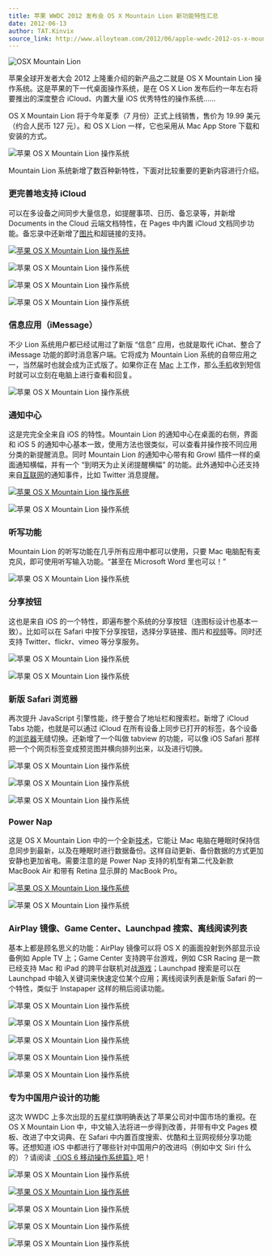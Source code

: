 ```yaml
---
title: 苹果 WWDC 2012 发布会 OS X Mountain Lion 新功能特性汇总
date: 2012-06-13
author: TAT.Kinvix
source_link: http://www.alloyteam.com/2012/06/apple-wwdc-2012-os-x-mountain-lion/
---
```


<!-- {% raw %} - for jekyll -->

![OSX Mountain Lion](http://www.alloyteam.com/wp-content/uploads/auto_save_image/2012/06/052957HTz.jpg "OSX Mountain Lion")

苹果全球开发者大会 2012 上隆重介绍的新产品之二就是 OS X Mountain Lion 操作系统。这是苹果的下一代桌面操作系统，是在 OS X Lion 发布后约一年左右将要推出的深度整合 iCloud、内置大量 iOS 优秀特性的操作系统……

OS X Mountain Lion 将于今年夏季（7 月份）正式上线销售，售价为 19.99 美元（约合人民币 127 元）。和 OS X Lion 一样，它也采用从 Mac App Store 下载和安装的方式。

![苹果 OS X Mountain Lion 操作系统](http://www.alloyteam.com/wp-content/uploads/auto_save_image/2012/06/052958wZT.jpg "苹果 OS X Mountain Lion 操作系统")

Mountain Lion 系统新增了数百种新特性，下面对比较重要的更新内容进行介绍。

### 更完善地支持 iCloud

可以在多设备之间同步大量信息，如提醒事项、日历、备忘录等，并新增 Documents in the Cloud 云端文档特性，在 Pages 中内置 iCloud 文档同步功能。备忘录中还新增了[图片](http://www.ipc.me/tag/%E5%9B%BE%E7%89%87)和超链接的支持。

[![苹果 OS X Mountain Lion 操作系统](http://www.alloyteam.com/wp-content/uploads/auto_save_image/2012/06/053001oWJ.jpg "苹果 OS X Mountain Lion 操作系统")](http://www.ipc.me/wwdc-2012-os-x-mountain-lion.html)

![苹果 OS X Mountain Lion 操作系统](http://www.alloyteam.com/wp-content/uploads/auto_save_image/2012/06/053003v9T.jpg "苹果 OS X Mountain Lion 操作系统")

![苹果 OS X Mountain Lion 操作系统](http://www.alloyteam.com/wp-content/uploads/auto_save_image/2012/06/053005jaD.jpg "苹果 OS X Mountain Lion 操作系统")

![苹果 OS X Mountain Lion 操作系统](http://www.alloyteam.com/wp-content/uploads/auto_save_image/2012/06/053006H3G.jpg "苹果 OS X Mountain Lion 操作系统")

### 信息应用（iMessage）

不少 Lion 系统用户都已经试用过了新版 “信息” 应用，也就是取代 iChat、整合了 iMessage 功能的即时消息客户端。它将成为 Mountain Lion 系统的自带应用之一，当然届时也就会成为正式版了。如果你正在 [Mac](http://www.ipc.me/tag/mac) 上工作，那么[手机](http://www.ipc.me/tag/%E6%89%8B%E6%9C%BA)收到短信时就可以立刻在电脑上进行查看和回复。

![苹果 OS X Mountain Lion 操作系统](http://www.alloyteam.com/wp-content/uploads/auto_save_image/2012/06/053008te1.jpg "苹果 OS X Mountain Lion 操作系统")

### 通知中心

这是完完全全来自 iOS 的特性。Mountain Lion 的通知中心在桌面的右侧，界面和 iOS 5 的通知中心基本一致，使用方法也很类似，可以查看并操作按不同应用分类的新提醒消息。同时 Mountain Lion 的通知中心带有和 Growl 插件一样的桌面通知横幅，并有一个 “到明天为止关闭提醒横幅” 的功能。此外通知中心还支持来自[互联网](http://www.ipc.me/tag/%E4%BA%92%E8%81%94%E7%BD%91)的通知事件，比如 Twitter 消息提醒。

[![苹果 OS X Mountain Lion 操作系统](http://www.alloyteam.com/wp-content/uploads/auto_save_image/2012/06/0530102gZ.jpg "苹果 OS X Mountain Lion 操作系统")](http://www.ipc.me/wwdc-2012-os-x-mountain-lion.html)

![苹果 OS X Mountain Lion 操作系统](http://www.alloyteam.com/wp-content/uploads/auto_save_image/2012/06/053012Wec.jpg "苹果 OS X Mountain Lion 操作系统")

### 听写功能

Mountain Lion 的听写功能在几乎所有应用中都可以使用，只要 Mac 电脑配有麦克风，即可使用听写输入功能。“甚至在 Microsoft Word 里也可以！”

![苹果 OS X Mountain Lion 操作系统](http://www.alloyteam.com/wp-content/uploads/auto_save_image/2012/06/053013v2C.jpg "苹果 OS X Mountain Lion 操作系统")

### 分享按钮

这也是来自 iOS 的一个特性，即遍布整个系统的分享按钮（连图标设计也基本一致）。比如可以在 Safari 中按下分享按钮，选择分享链接、图片和[视频](http://www.ipc.me/tag/%E8%A7%86%E9%A2%91)等。同时还支持 Twitter、flickr、vimeo 等分享服务。

![苹果 OS X Mountain Lion 操作系统](http://www.alloyteam.com/wp-content/uploads/auto_save_image/2012/06/053017zSt.jpg "苹果 OS X Mountain Lion 操作系统")

![苹果 OS X Mountain Lion 操作系统](http://www.alloyteam.com/wp-content/uploads/auto_save_image/2012/06/053020HOj.jpg "苹果 OS X Mountain Lion 操作系统")

### 新版 Safari 浏览器

再次提升 JavaScript 引擎性能，终于整合了地址栏和搜索栏。新增了 iCloud Tabs 功能，也就是可以通过 iCloud 在所有设备上同步已打开的标签，各个设备的[浏览器](http://www.ipc.me/tag/%E6%B5%8F%E8%A7%88%E5%99%A8)无缝切换。还新增了一个叫做 tabview 的功能，可以像 iOS Safari 那样把一个个网页标签变成预览图并横向排列出来，以及进行切换。

![苹果 OS X Mountain Lion 操作系统](http://www.alloyteam.com/wp-content/uploads/auto_save_image/2012/06/053023w5a.jpg "苹果 OS X Mountain Lion 操作系统")

![苹果 OS X Mountain Lion 操作系统](http://www.alloyteam.com/wp-content/uploads/auto_save_image/2012/06/053025u9G.jpg "苹果 OS X Mountain Lion 操作系统")

![苹果 OS X Mountain Lion 操作系统](http://www.alloyteam.com/wp-content/uploads/auto_save_image/2012/06/053028fC6.jpg "苹果 OS X Mountain Lion 操作系统")

### Power Nap

这是 OS X Mountain Lion 中的一个全新[技术](http://www.ipc.me/tag/%E6%8A%80%E6%9C%AF)，它能让 Mac 电脑在睡眠时保持信息同步到最新，以及在睡眠时进行数据备份。这样自动更新、备份数据的方式更加安静也更加省电。需要注意的是 Power Nap 支持的机型有第二代及新款 MacBook Air 和带有 Retina 显示屏的 MacBook Pro。

[![苹果 OS X Mountain Lion 操作系统](http://www.alloyteam.com/wp-content/uploads/auto_save_image/2012/06/053030bDZ.jpg "苹果 OS X Mountain Lion 操作系统")](http://www.ipc.me/wwdc-2012-os-x-mountain-lion.html)

![苹果 OS X Mountain Lion 操作系统](http://www.alloyteam.com/wp-content/uploads/auto_save_image/2012/06/053033i2n.jpg "苹果 OS X Mountain Lion 操作系统")

### AirPlay 镜像、Game Center、Launchpad 搜索、离线阅读列表

基本上都是顾名思义的功能：AirPlay 镜像可以将 OS X 的画面投射到外部显示设备例如 Apple TV 上；Game Center 支持跨平台游戏，例如 CSR Racing 是一款已经支持 Mac 和 iPad 的跨平台联机对战[游戏](http://www.ipc.me/tag/%E6%B8%B8%E6%88%8F)；Launchpad 搜索是可以在 Launchpad 中输入关键词来快速定位某个应用；离线阅读列表是新版 Safari 的一个特性，类似于 Instapaper 这样的稍后阅读功能。

![苹果 OS X Mountain Lion 操作系统](http://www.alloyteam.com/wp-content/uploads/auto_save_image/2012/06/053035QRu.jpg "苹果 OS X Mountain Lion 操作系统")

![苹果 OS X Mountain Lion 操作系统](http://www.alloyteam.com/wp-content/uploads/auto_save_image/2012/06/053044l4f.jpg "苹果 OS X Mountain Lion 操作系统")

![苹果 OS X Mountain Lion 操作系统](http://www.alloyteam.com/wp-content/uploads/auto_save_image/2012/06/053050sL9.jpg "苹果 OS X Mountain Lion 操作系统")

![苹果 OS X Mountain Lion 操作系统](http://www.alloyteam.com/wp-content/uploads/auto_save_image/2012/06/0530551Nm.jpg "苹果 OS X Mountain Lion 操作系统")

![苹果 OS X Mountain Lion 操作系统](http://www.alloyteam.com/wp-content/uploads/auto_save_image/2012/06/053057Ha2.jpg "苹果 OS X Mountain Lion 操作系统")

### 专为中国用户设计的功能

这次 WWDC 上多次出现的五星红旗明确表达了苹果公司对中国市场的重视。在 OS X Mountain Lion 中，中文输入法将进一步得到改善，并带有中文 Pages 模板、改进了中文词典、在 Safari 中内置百度搜索、优酷和土豆网视频分享功能等。还想知道 iOS 中都进行了哪些针对中国用户的改进吗（例如中文 Siri 什么的）？请阅读 [《iOS 6 移动操作系统篇》](http://www.ipc.me/wwdc-2012-ios-6.html)吧！

![苹果 OS X Mountain Lion 操作系统](http://www.alloyteam.com/wp-content/uploads/auto_save_image/2012/06/053100EjU.jpg "苹果 OS X Mountain Lion 操作系统")

[![苹果 OS X Mountain Lion 操作系统](http://www.alloyteam.com/wp-content/uploads/auto_save_image/2012/06/053103oSc.jpg "苹果 OS X Mountain Lion 操作系统")](http://www.ipc.me/wwdc-2012-os-x-mountain-lion.html)

![苹果 OS X Mountain Lion 操作系统](http://www.alloyteam.com/wp-content/uploads/auto_save_image/2012/06/053105pjO.jpg "苹果 OS X Mountain Lion 操作系统")

![苹果 OS X Mountain Lion 操作系统](http://www.alloyteam.com/wp-content/uploads/auto_save_image/2012/06/0531125Jh.jpg "苹果 OS X Mountain Lion 操作系统")

![苹果 OS X Mountain Lion 操作系统](http://www.alloyteam.com/wp-content/uploads/auto_save_image/2012/06/053114d79.jpg "苹果 OS X Mountain Lion 操作系统")

<!-- {% endraw %} - for jekyll -->